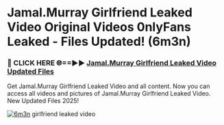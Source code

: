 # Jamal.Murray Girlfriend Leaked Video Original Videos 0nlyFans Leaked - Files Updated! (6m3n)

<h3>🔴 CLICK HERE 🌐==►► <a href="https://tinyurl.com/3hn5wdd3" rel="nofollow">Jamal.Murray Girlfriend Leaked Video Updated Files</a></h3>

Get Jamal.Murray Girlfriend Leaked Video and all content. Now you can access all videos and pictures of Jamal.Murray Girlfriend Leaked Video. New Updated Files 2025!

[![6m3n](https://i.imgur.com/4HnBqBT.gif)](https://tinyurl.com/3hn5wdd3)
girlfriend leaked video
